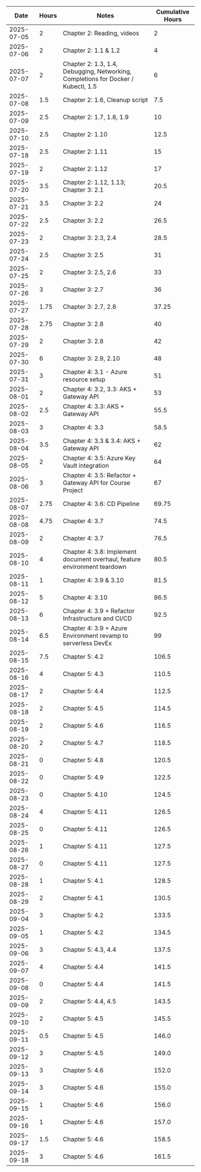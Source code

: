 | Date | Hours | Notes | Cumulative Hours |
|------|-------|-------|------------------|
| 2025-07-05 | 2 | Chapter 2: Reading, videos | 2 |
| 2025-07-06 | 2 | Chapter 2: 1.1 & 1.2 | 4 |
| 2025-07-07 | 2 | Chapter 2: 1.3, 1.4, Debugging, Networking, Completions for Docker / Kubectl, 1.5 | 6 |
| 2025-07-08 | 1.5 | Chapter 2: 1.6, Cleanup script | 7.5 |
| 2025-07-09 | 2.5 | Chapter 2: 1.7, 1.8, 1.9 | 10 |
| 2025-07-10 | 2.5 | Chapter 2: 1.10 | 12.5 |
| 2025-07-18 | 2.5 | Chapter 2: 1.11 | 15 |
| 2025-07-19 | 2 | Chapter 2: 1.12 | 17 |
| 2025-07-20 | 3.5 | Chapter 2: 1.12, 1.13; Chapter 3: 2.1 | 20.5 |
| 2025-07-21 | 3.5 | Chapter 3: 2.2 | 24 |
| 2025-07-22 | 2.5 | Chapter 3: 2.2 | 26.5 |
| 2025-07-23 | 2 | Chapter 3: 2.3, 2.4 | 28.5 |
| 2025-07-24 | 2.5 | Chapter 3: 2.5 | 31 |
| 2025-07-25 | 2 | Chapter 3: 2.5, 2.6 | 33 |
| 2025-07-26 | 3 | Chapter 3: 2.7 | 36 |
| 2025-07-27 | 1.75 | Chapter 3: 2.7, 2.8 | 37.25 |
| 2025-07-28 | 2.75 | Chapter 3: 2.8 | 40 |
| 2025-07-29 | 2 | Chapter 3: 2.8 | 42 |
| 2025-07-30 | 6 | Chapter 3: 2.9, 2.10 | 48 |
| 2025-07-31 | 3 | Chapter 4: 3.1 - Azure resource setup | 51 |
| 2025-08-01 | 2 | Chapter 4: 3.2, 3.3: AKS + Gateway API | 53 |
| 2025-08-02 | 2.5 | Chapter 4: 3.3: AKS + Gateway API | 55.5 |
| 2025-08-03 | 3 | Chapter 4: 3.3 | 58.5 |
| 2025-08-04 | 3.5 | Chapter 4: 3.3 & 3.4: AKS + Gateway API | 62 |
| 2025-08-05 | 2 | Chapter 4: 3.5: Azure Key Vault integration | 64 |
| 2025-08-06 | 3 | Chapter 4: 3.5: Refactor + Gateway API for Course Project | 67 |
| 2025-08-07 | 2.75 | Chapter 4: 3.6: CD Pipeline | 69.75 |
| 2025-08-08 | 4.75 | Chapter 4: 3.7 | 74.5 |
| 2025-08-09 | 2 | Chapter 4: 3.7 | 76.5 |
| 2025-08-10 | 4 | Chapter 4: 3.8: Implement document overhaul, feature environment teardown | 80.5 |
| 2025-08-11 | 1 | Chapter 4: 3.9 & 3.10 | 81.5 |
| 2025-08-12 | 5 | Chapter 4: 3.10 | 86.5 |
| 2025-08-13 | 6 | Chapter 4: 3.9 + Refactor Infrastructure and CI/CD| 92.5 |
| 2025-08-14 | 6.5 | Chapter 4: 3.9 + Azure Environment revamp to serverless DevEx | 99 |
| 2025-08-15 | 7.5 | Chapter 5: 4.2 | 106.5 |
| 2025-08-16 | 4 | Chapter 5: 4.3 | 110.5 |
| 2025-08-17 | 2 | Chapter 5: 4.4 | 112.5 |
| 2025-08-18 | 2 | Chapter 5: 4.5 | 114.5 |
| 2025-08-19 | 2 | Chapter 5: 4.6 | 116.5 |
| 2025-08-20 | 2 | Chapter 5: 4.7 | 118.5 |
| 2025-08-21 | 0 | Chapter 5: 4.8 | 120.5 |
| 2025-08-22 | 0 | Chapter 5: 4.9 | 122.5 |
| 2025-08-23 | 0 | Chapter 5: 4.10 | 124.5 |
| 2025-08-24 | 4 | Chapter 5: 4.11 | 126.5 |
| 2025-08-25 | 0 | Chapter 5: 4.11 | 126.5 |
| 2025-08-26 | 1 | Chapter 5: 4.11 | 127.5 |
| 2025-08-27 | 0 | Chapter 5: 4.11 | 127.5 |
| 2025-08-28 | 1 | Chapter 5: 4.1 | 128.5 |
| 2025-08-29 | 2 | Chapter 5: 4.1 | 130.5 |
| 2025-09-04 | 3 | Chapter 5: 4.2 | 133.5 |
| 2025-09-05 | 1 | Chapter 5: 4.2 | 134.5 |
| 2025-09-06 | 3 | Chapter 5: 4.3, 4.4 | 137.5 |
| 2025-09-07 | 4 | Chapter 5: 4.4 | 141.5 |
| 2025-09-08 | 0 | Chapter 5: 4.4 | 141.5 |
| 2025-09-09 | 2 | Chapter 5: 4.4, 4.5 | 143.5 |
| 2025-09-10 | 2 | Chapter 5: 4.5 | 145.5 |
| 2025-09-11 | 0.5 | Chapter 5: 4.5 | 146.0 |
| 2025-09-12 | 3 | Chapter 5: 4.5 | 149.0 |
| 2025-09-13 | 3 | Chapter 5: 4.6 | 152.0 |
| 2025-09-14 | 3 | Chapter 5: 4.6 | 155.0 |
| 2025-09-15 | 1 | Chapter 5: 4.6 | 156.0 |
| 2025-09-16 | 1 | Chapter 5: 4.6| 157.0 |
| 2025-09-17 | 1.5 | Chapter 5: 4.6 | 158.5 |
| 2025-09-18 | 3 | Chapter 5: 4.6 | 161.5 |